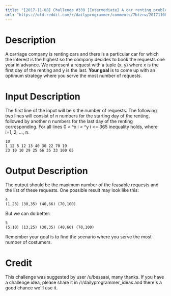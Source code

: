 ```yaml
---
title: "[2017-11-08] Challenge #339 [Intermediate] A car renting problem"
url: "https://old.reddit.com/r/dailyprogrammer/comments/7btzrw/20171108_challenge_339_intermediate_a_car_renting/"
---
```


# Description

A carriage company is renting cars and there is a particular car for which the interest is the highest so the company decides to book the requests one year in advance. We represent a request with a tuple (x, y) where x is the first day of the renting and y is the last.
**Your goal** is to come up with an optimum strategy where you serve the most number of requests.

# Input Description

The first line of the input will be *n* the number of requests.  The following two lines will consist of n numbers for the starting day of the renting, followed by another n numbers for the last day of the renting corresponding.   For all lines 0 < ^x i < ^y i <= 365 inequality holds, where i=1, 2, ..., n.

	10  
	1 12 5 12 13 40 30 22 70 19  
	23 10 10 29 25 66 35 33 100 65

# Output Description

The output should be the maximum number of the feasable requests and the list of these requests. One possible result may look like this:

    4
    (1,23) (30,35) (40,66) (70,100)

But we can do better:

    5
    (5,10) (13,25) (30,35) (40,66) (70,100)

Remember your goal is to find the scenario where you serve the most number of costumers.

# Credit

This challenge was suggested by user /u/bessaai, many thanks. If you have a challenge idea, please share it in /r/dailyprogrammer_ideas and there's a good chance we'll use it. 

